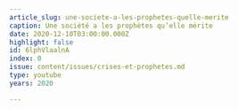 ```yaml
---
article_slug: une-societe-a-les-prophetes-quelle-merite
caption: Une société a les prophètes qu’elle mérite
date: 2020-12-10T03:00:00.000Z
highlight: false
id: 6lphVlaalnA
index: 0
issue: content/issues/crises-et-prophetes.md
type: youtube
years: 2020

---
```

